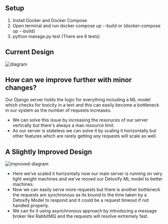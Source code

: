 ## Setup
1. Install Docker and Docker Compose
2. Open terminal and run docker compose up --build or (docker-compose up --build)
3. python manage.py test (There are 6 tests)

## Current Design
<img src="https://i.postimg.cc/kMRZPPwT/Monolith-Design-drawio.png" alt="diagram" />

## How can we improve further with minor changes?
Our Django server holds the logic for everything including a ML model which checks for toxicity in a text and this can easily become a bottleneck in our system as the number of requests increases.
- We can solve this issue by increasing the resoruces of our server vertically but there's always a max resource limit.
- As our server is stateless we can solve it by scaling it horizontally but other features which are rarely getting any requests will scale as well.


## A Slightly Improved Design
<img src="https://i.postimg.cc/yxGNKFsr/Slightly-Improved-Design.png" alt="improved-diagram">

- Here we've scaled it horizontally now our main server is running on very light weight machines and we've moved our Detoxify ML model to better machines.
- Now we can easily serve more requests but there is another bottleneck the requests are synchronous as its bound to the time taken by a Detoxify Model to respond and it could be a request timeout if not handled properly.
- We can fix it using asynchronous approach by introducing a message broker like RabbitMQ and the requests will resolve extremely fast.
